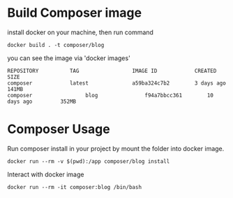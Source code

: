 # Build Composer image
install docker on your machine, then run command 
```
docker build . -t composer/blog
```
you can see the image via 'docker images'
```
REPOSITORY          TAG                 IMAGE ID            CREATED             SIZE
composer            latest              a59ba324c7b2        3 days ago          141MB
composer                 blog               f94a7bbcc361        10 days ago         352MB
```

# Composer Usage
Run composer install in your project by mount the folder into docker image.
```
docker run --rm -v $(pwd):/app composer/blog install
```
Interact with docker image
```
docker run --rm -it composer:blog /bin/bash
```